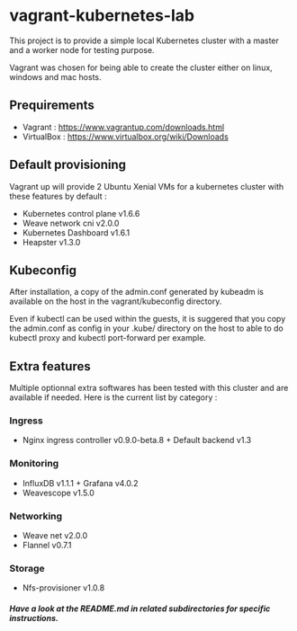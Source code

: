 # vagrant-kubernetes-lab
This project is to provide a simple local Kubernetes cluster with a master and a worker node for testing purpose.

Vagrant was chosen for being able to create the cluster either on linux, windows and mac hosts.

## Prequirements
- Vagrant : https://www.vagrantup.com/downloads.html
- VirtualBox : https://www.virtualbox.org/wiki/Downloads

## Default provisioning
Vagrant up will provide 2 Ubuntu Xenial VMs for a kubernetes cluster with these features by default :
- Kubernetes control plane v1.6.6 
- Weave network cni v2.0.0 
- Kubernetes Dashboard v1.6.1
- Heapster v1.3.0 

## Kubeconfig
After installation, a copy of the admin.conf generated by kubeadm is available on the host in the vagrant/kubeconfig directory.

Even if kubectl can be used within the guests, it is suggered that you copy the admin.conf as config in your .kube/ directory on the host to able to do kubectl proxy and kubectl port-forward per example.

## Extra features 
Multiple optionnal extra softwares has been tested with this cluster and are available if needed.
Here is the current list by category :
### Ingress
- Nginx ingress controller v0.9.0-beta.8 + Default backend v1.3
### Monitoring
- InfluxDB v1.1.1 + Grafana v4.0.2
- Weavescope v1.5.0
### Networking
- Weave net v2.0.0
- Flannel v0.7.1
### Storage
- Nfs-provisioner v1.0.8
##### Have a look at the README.md in related subdirectories for specific instructions.

